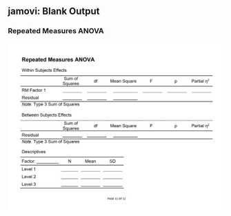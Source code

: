 ## jamovi: Blank Output

### Repeated Measures ANOVA

<p align="center"><kbd><img src="repeated.png"></kbd></p>
